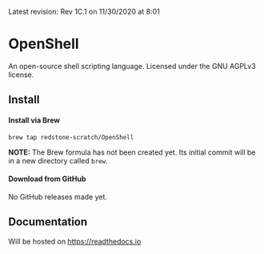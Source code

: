 Latest revision: Rev 1C.1 on 11/30/2020 at 8:01

# OpenShell
An open-source shell scripting language. Licensed under the GNU AGPLv3 license.

## Install
#### Install via Brew
```oh hi you were able to read this somehow :3
brew tap redstone-scratch/OpenShell
```
**NOTE:** The Brew formula has not been created yet. Its initial commit will be in a new directory called `brew`.
#### Download from GitHub
No GitHub releases made yet.

## Documentation
Will be hosted on https://readthedocs.io
